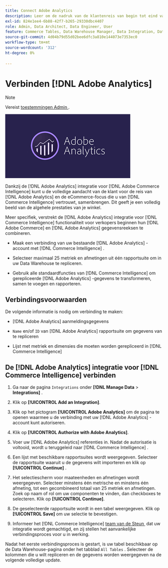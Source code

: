 ```yaml
---
title: Connect Adobe Analytics
description: Leer om de nadruk van de klantenreis van begin tot eind van  [!DNL Adobe Analytics]  en de eCommerce samen te brengen u zich van  [!DNL Commerce Intelligence] baseert.
exl-id: 824e1ee4-6b88-42f7-b265-29330dbc4407
role: Admin, Data Architect, Data Engineer, User
feature: Commerce Tables, Data Warehouse Manager, Data Integration, Data Import/Export
source-git-commit: 4d04b79d55d02bee6dfc3a810e144073e7353ec0
workflow-type: tm+mt
source-wordcount: '312'
ht-degree: 0%

---
```


# Verbinden [!DNL Adobe Analytics]

>[!NOTE]
>
>Vereist [&#x200B; toestemmingen Admin &#x200B;](../../../administrator/user-management/user-management.md).

![&#x200B; het embleem van Adobe Analytics &#x200B;](../../../assets/adobe-analytic-slogo.png)

Dankzij de [!DNL Adobe Analytics] integratie voor [!DNL Adobe Commerce Intelligence] kunt u de volledige aandacht van de klant voor de reis van [!DNL Adobe Analytics] en de eCommerce-focus die u van [!DNL Commerce Intelligence] vertrouwt, samenbrengen. Dit geeft je een volledig beeld van de algehele prestaties van je winkel.

Meer specifiek, verstrekt de [!DNL Adobe Analytics] integratie voor [!DNL Commerce Intelligence] functionaliteit voor verkopers beginnen hun [!DNL Adobe Commerce] en [!DNL Adobe Analytics] gegevensreeksen te combineren.

- Maak een verbinding van uw bestaande [!DNL Adobe Analytics] -account met [!DNL Commerce Intelligence] .

- Selecteer maximaal 25 metriek en afmetingen uit één rapportsuite om in uw Data Warehouse te repliceren.

- Gebruik alle standaardfuncties van [!DNL Commerce Intelligence] om gerepliceerde [!DNL Adobe Analytics] -gegevens te transformeren, samen te voegen en rapporteren.

## Verbindingsvoorwaarden

De volgende informatie is nodig om verbinding te maken:

- [!DNL Adobe Analytics] aanmeldingsgegevens

- `Name` en/of `ID` van [!DNL Adobe Analytics] rapportsuite om gegevens van te repliceren

- Lijst met metriek en dimensies die moeten worden gerepliceerd in [!DNL Commerce Intelligence]

## De [!DNL Adobe Analytics] integratie voor [!DNL Commerce Intelligence] verbinden

1. Ga naar de pagina `Integrations` onder **[!DNL Manage Data** > **Integrations]** .

1. Klik op **[!UICONTROL Add an Integration]**.

1. Klik op het pictogram **[!UICONTROL Adobe Analytics]** om de pagina te openen waarmee u de verbinding met uw [!DNL Adobe Analytics] -account kunt autoriseren.

1. Klik op **[!UICONTROL Authorize with Adobe Analytics]**.

1. Voer uw [!DNL Adobe Analytics] referenties in. Nadat de autorisatie is voltooid, wordt u teruggeleid naar [!DNL Commerce Intelligence] .

1. Een lijst met beschikbare rapportsuites wordt weergegeven. Selecteer de rapportsuite waaruit u de gegevens wilt importeren en klik op **[!UICONTROL Continue]** .

1. Het selectiescherm voor maateenheden en afmetingen wordt weergegeven. Selecteer minstens één metrische en minstens één afmeting, tot een gecombineerd totaal van 25 metriek en afmetingen. Zoek op naam of rol om uw componenten te vinden, dan checkboxes te selecteren. Klik op **[!UICONTROL Continue]**.

1. De geselecteerde rapportsuite wordt in een tabel weergegeven. Klik op **[!UICONTROL Save]** om uw selectie te bevestigen.

1. Informeer het [!DNL Commerce Intelligence] [&#x200B; team van de Steun &#x200B;](https://experienceleague.adobe.com/docs/commerce-knowledge-base/kb/troubleshooting/miscellaneous/mbi-service-policies.html) dat uw integratie wordt gemachtigd, en zij stellen het aanvankelijke verbindingsproces voor u in werking.

Nadat het eerste verbindingsproces is gestart, is uw tabel beschikbaar op de Data Warehouse-pagina onder het tabblad `All Tables` . Selecteer de kolommen die u wilt repliceren en de gegevens worden weergegeven na de volgende volledige update.
